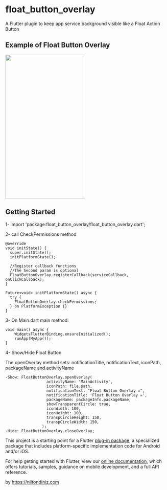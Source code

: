 # float_button_overlay

A Flutter plugin to keep app service background visible like a Float Action Button

## Example of Float Button Overlay

<img src="https://raw.githubusercontent.com/niltondiniz/float_button_overlay/main/example/assets/example_4.gif" data-canonical-src="https://raw.githubusercontent.com/niltondiniz/float_button_overlay/main/example/assets/example_4.gif" width="250" height="450" />

## Getting Started

1- import 'package:float_button_overlay/float_button_overlay.dart';

2- call CheckPermissions method

    @override
    void initState() {
      super.initState();
      initPlatformState();
      
      //Register callback functions
      //The Second param is optional
      FloatButtonOverlay.registerCallback(serviceCallback, onClickCallback);
    }

    Future<void> initPlatformState() async {
      try {
        FloatButtonOverlay.checkPermissions;
      } on PlatformException {}
    }

3- On Main.dart main method:

    void main() async {
        WidgetsFlutterBinding.ensureInitialized();          
        runApp(MyApp());
    }

4- Show/Hide Float Button

  The openOverlay method sets: notificationTitle, notificationText, iconPath, packageName and activityName

    -Show: FloatButtonOverlay.openOverlay(
                      activityName: 'MainActivity',
                      iconPath: file.path,
                      notificationText: "Float Button Overlay ☠️",
                      notificationTitle: 'Float Button Overlay ☠️',
                      packageName: packageInfo.packageName,
                      showTransparentCircle: true,
                      iconWidth: 100,
                      iconHeight: 100,
                      transpCircleHeight: 150,
                      transpCircleWidth: 150,
                    );
    -Hide: FloatButtonOverlay.closeOverlay;

This project is a starting point for a Flutter
[plug-in package](https://flutter.dev/developing-packages/),
a specialized package that includes platform-specific implementation code for
Android and/or iOS.

For help getting started with Flutter, view our
[online documentation](https://flutter.dev/docs), which offers tutorials,
samples, guidance on mobile development, and a full API reference.

by https://niltondiniz.com

